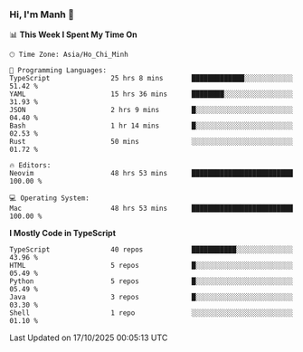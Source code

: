 ### Hi, I'm Manh 👋

<!--START_SECTION:waka-->
📊 **This Week I Spent My Time On** 

```text
🕑︎ Time Zone: Asia/Ho_Chi_Minh

💬 Programming Languages: 
TypeScript               25 hrs 8 mins       █████████████░░░░░░░░░░░░   51.42 % 
YAML                     15 hrs 36 mins      ████████░░░░░░░░░░░░░░░░░   31.93 % 
JSON                     2 hrs 9 mins        █░░░░░░░░░░░░░░░░░░░░░░░░   04.40 % 
Bash                     1 hr 14 mins        █░░░░░░░░░░░░░░░░░░░░░░░░   02.53 % 
Rust                     50 mins             ░░░░░░░░░░░░░░░░░░░░░░░░░   01.72 % 

🔥 Editors: 
Neovim                   48 hrs 53 mins      █████████████████████████   100.00 % 

💻 Operating System: 
Mac                      48 hrs 53 mins      █████████████████████████   100.00 % 
```

**I Mostly Code in TypeScript** 

```text
TypeScript               40 repos            ███████████░░░░░░░░░░░░░░   43.96 % 
HTML                     5 repos             █░░░░░░░░░░░░░░░░░░░░░░░░   05.49 % 
Python                   5 repos             █░░░░░░░░░░░░░░░░░░░░░░░░   05.49 % 
Java                     3 repos             █░░░░░░░░░░░░░░░░░░░░░░░░   03.30 % 
Shell                    1 repo              ░░░░░░░░░░░░░░░░░░░░░░░░░   01.10 % 
```




 Last Updated on 17/10/2025 00:05:13 UTC
<!--END_SECTION:waka-->
